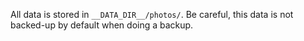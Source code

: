 All data is stored in `__DATA_DIR__/photos/`. Be careful, this data is not backed-up by default when doing a backup.
